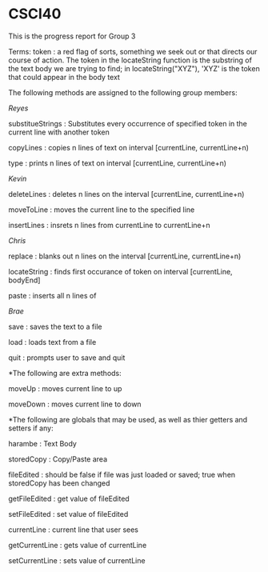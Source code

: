 # CSCI40
This is the progress report for Group 3

Terms:
token : a red flag of sorts, something we seek out or that directs our course of action. The token in the locateString function is the substring of the text body we are trying to find; in locateString("XYZ"), 'XYZ' is the token that could appear in the body text

The following methods are assigned to the following group members:

*Reyes*

substitueStrings : Substitutes every occurrence of specified token in the current line with another token

copyLines : copies n lines of text on interval [currentLine, currentLine+n)

type : prints n lines of text on interval [currentLine, currentLine+n)

*Kevin*

deleteLines : deletes n lines on the interval [currentLine, currentLine+n)

moveToLine : moves the current line to the specified line

insertLines : insrets n lines from currentLine to currentLine+n

*Chris*

replace : blanks out n lines on the interval [currentLine, currentLine+n)

locateString : finds first occurance of token on interval [currentLine, bodyEnd]

paste : inserts all n lines of 

*Brae*

save : saves the text to a file

load : loads text from a file

quit : prompts user to save and quit

*The following are extra methods:

moveUp : moves current line to up

moveDown : moves current line to down

*The following are globals that may be used, as well as thier getters and setters if any:

harambe : Text Body

storedCopy : Copy/Paste area

fileEdited : should be false if file was just loaded or saved; true when storedCopy has been changed

getFileEdited : get value of fileEdited

setFileEdited : set value of fileEdited

currentLine : current line that user sees

getCurrentLine : gets value of currentLine

setCurrentLine : sets value of currentLine
